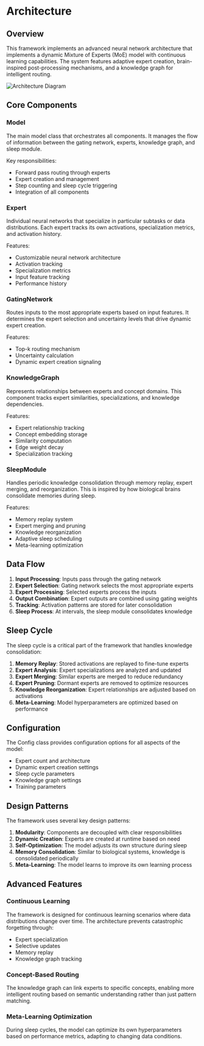 # Architecture

## Overview

This framework implements an advanced neural network architecture that implements a dynamic Mixture of Experts (MoE) model with continuous learning capabilities. The system features adaptive expert creation, brain-inspired post-processing mechanisms, and a knowledge graph for intelligent routing.

![Architecture Diagram](images/architecture.png)

## Core Components

### Model

The main model class that orchestrates all components. It manages the flow of information between the gating network, experts, knowledge graph, and sleep module.

Key responsibilities:
- Forward pass routing through experts
- Expert creation and management
- Step counting and sleep cycle triggering
- Integration of all components

### Expert

Individual neural networks that specialize in particular subtasks or data distributions. Each expert tracks its own activations, specialization metrics, and activation history.

Features:
- Customizable neural network architecture
- Activation tracking
- Specialization metrics
- Input feature tracking
- Performance history

### GatingNetwork

Routes inputs to the most appropriate experts based on input features. It determines the expert selection and uncertainty levels that drive dynamic expert creation.

Features:
- Top-k routing mechanism
- Uncertainty calculation
- Dynamic expert creation signaling

### KnowledgeGraph

Represents relationships between experts and concept domains. This component tracks expert similarities, specializations, and knowledge dependencies.

Features:
- Expert relationship tracking
- Concept embedding storage
- Similarity computation
- Edge weight decay
- Specialization tracking

### SleepModule

Handles periodic knowledge consolidation through memory replay, expert merging, and reorganization. This is inspired by how biological brains consolidate memories during sleep.

Features:
- Memory replay system
- Expert merging and pruning
- Knowledge reorganization
- Adaptive sleep scheduling
- Meta-learning optimization

## Data Flow

1. **Input Processing**: Inputs pass through the gating network
2. **Expert Selection**: Gating network selects the most appropriate experts
3. **Expert Processing**: Selected experts process the inputs
4. **Output Combination**: Expert outputs are combined using gating weights
5. **Tracking**: Activation patterns are stored for later consolidation
6. **Sleep Process**: At intervals, the sleep module consolidates knowledge

## Sleep Cycle

The sleep cycle is a critical part of the framework that handles knowledge consolidation:

1. **Memory Replay**: Stored activations are replayed to fine-tune experts
2. **Expert Analysis**: Expert specializations are analyzed and updated
3. **Expert Merging**: Similar experts are merged to reduce redundancy
4. **Expert Pruning**: Dormant experts are removed to optimize resources
5. **Knowledge Reorganization**: Expert relationships are adjusted based on activations
6. **Meta-Learning**: Model hyperparameters are optimized based on performance

## Configuration

The Config class provides configuration options for all aspects of the model:

- Expert count and architecture
- Dynamic expert creation settings
- Sleep cycle parameters
- Knowledge graph settings
- Training parameters

## Design Patterns

The framework uses several key design patterns:

1. **Modularity**: Components are decoupled with clear responsibilities
2. **Dynamic Creation**: Experts are created at runtime based on need
3. **Self-Optimization**: The model adjusts its own structure during sleep
4. **Memory Consolidation**: Similar to biological systems, knowledge is consolidated periodically
5. **Meta-Learning**: The model learns to improve its own learning process

## Advanced Features

### Continuous Learning

The framework is designed for continuous learning scenarios where data distributions change over time. The architecture prevents catastrophic forgetting through:

- Expert specialization
- Selective updates
- Memory replay
- Knowledge graph tracking

### Concept-Based Routing

The knowledge graph can link experts to specific concepts, enabling more intelligent routing based on semantic understanding rather than just pattern matching.

### Meta-Learning Optimization

During sleep cycles, the model can optimize its own hyperparameters based on performance metrics, adapting to changing data conditions.
